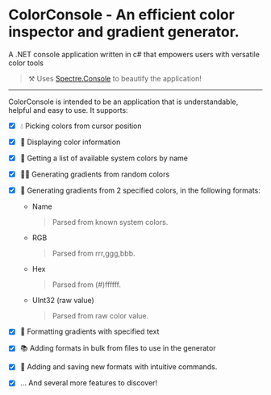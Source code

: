 # ColorConsole - An efficient color inspector and gradient generator.

A .NET console application written in c# that empowers users with versatile color tools 

> ⚒️ Uses [Spectre.Console](https://github.com/spectreconsole/Spectre.Console) to beautify the application!

----

ColorConsole is intended to be an application that is understandable, helpful and easy to use. It supports:

- [x] 💧 Picking colors from cursor position

- [x] 🎨 Displaying color information

- [x] 📃 Getting a list of available system colors by name

- [x] 🏳️‍🌈 Generating gradients from random colors

- [x] 🌈 Generating gradients from 2 specified colors, in the following formats:
  - Name
    > Parsed from known system colors.
  - RGB
    > Parsed from rrr,ggg,bbb.
  - Hex
    > Parsed from (#)ffffff.
  - UInt32 (raw value)
    > Parsed from raw color value.

- [x] 💬 Formatting gradients with specified text

- [x] 📚 Adding formats in bulk from files to use in the generator

- [x] 📗 Adding and saving new formats with intuitive commands.

- [x] ... And several more features to discover!
